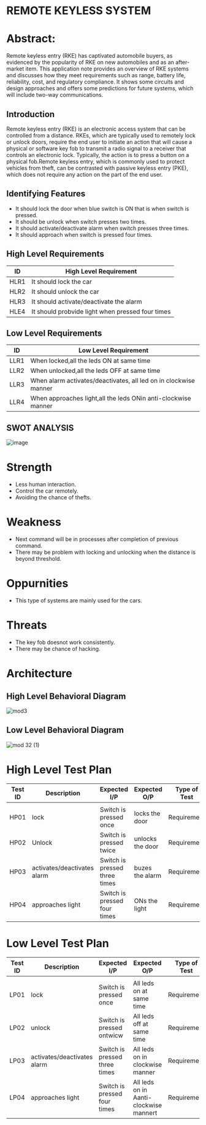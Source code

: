 # REMOTE KEYLESS SYSTEM




# Abstract:

Remote keyless entry (RKE) has captivated automobile buyers, as evidenced by the popularity of RKE on new automobiles and as an after-market item. This application note provides an overview of RKE systems and discusses how they meet requirements such as range, battery life, reliability, cost, and regulatory compliance. It shows some circuits and design approaches and offers some predictions for future systems, which will include two-way communications.

## Introduction 

Remote keyless entry (RKE) is an electronic access system that can be controlled from a distance. RKEs, which are typically used to remotely lock or unlock doors, require the end user to initiate an action that will cause a physical or software key fob to transmit a radio signal to a receiver that controls an electronic lock. Typically, the action is to press a button on a physical fob.Remote keyless entry, which is commonly used to protect vehicles from theft, can be contrasted with passive keyless entry (PKE), which does not require any action on the part of the end user. 

## Identifying Features

* It should lock the door when blue switch is ON that is when switch is pressed.
* It should be unlock when switch presses two times.
* It should activate/deactivate alarm when switch presses three times.
* It should approach when switch is pressed four times.

## High Level Requirements


| ID | High Level Requirement |
|----|------------------------|
|HLR1|  It should lock the car|
|HLR2| It should unlock the car|
|HLR3|It should activate/deactivate the alarm|
|HLE4| It should probvide light when pressed four times|

## Low Level Requirements
| ID | Low  Level Requirement |
|----|------------------------|
|LLR1|When locked,all the leds ON at same time|
|LLR2| When unlocked,all the leds OFF at same time|
|LLR3|When alarm activates/deactivates, all led on in clockwise manner|
|LLR4|When approaches light,all the leds ONin anti-clockwise manner|

## SWOT ANALYSIS

![image](https://user-images.githubusercontent.com/87614111/157808397-f4098f3f-7219-4400-b5c3-8add00c4ad96.png)


# Strength
* Less human interaction.
* Control the car remotely.
* Avoiding the chance of thefts.

# Weakness
* Next command will be in processes after completion of previous command.
* There may be problem with locking and unlocking when the distance is beyond threshold.

# Oppurnities
* This type of systems are mainly used for the cars.


# Threats
* The key fob doesnot work consistently.
* There may be chance of hacking.

# Architecture

## High Level Behavioral Diagram

![mod3](https://user-images.githubusercontent.com/87614111/157728056-a079e066-1df3-4f4f-92f5-74ae15b7fe2d.jpg)

## Low Level Behavioral Diagram


![mod 32 (1)](https://user-images.githubusercontent.com/87614111/157812013-8c2524c5-1053-46e1-8a2f-f3e8db2c9939.jpg)


# High Level Test Plan
 
  |  Test  ID	   |  Description	    | Expected I/P	  |   Expected O/P      |	   Type of Test  |
  |----------|------------------|-----------------|---------------------|----------------|
  |          |                  |                 |                     |                |                |
  |  HP01    |  lock            |  Switch is pressed once  |   locks the door  |  Requirement   |
  |  HP02    |  Unlock            |  Switch is pressed twice  |   unlocks the door  |   Requirement   |
  |  HP03    | activates/deactivates alarm            |  Switch is pressed three times  |   buzes the alarm  |   Requirement   |
  |  HP04    | approaches light           |  Switch is pressed four times  |  ONs the light |   Requirement   |
  
  
# Low Level Test Plan
   
 | Test ID	   |  Description	    | Expected I/P	  |   Expected O/P      |	   Type of Test  |
  |----------|------------------|-----------------|---------------------|----------------|
  |          |                  |                 |                     |                |                |
  |  LP01    |  lock            |  Switch is pressed once  |   All leds on at same time  |  Requirement   |
  |  LP02    |  unlock            |  Switch is pressed ontwicw  |   All leds off at same time  |  Requirement   |
  |  LP03    | activates/deactivates alarm            |  Switch is pressed three times  |   All leds on in clockwise manner  |  Requirement   |
  |  LP04    | approaches light           |  Switch is pressed four times  |   All leds on in Aanti-clockwise mannert |   Requirement   |
  
  






